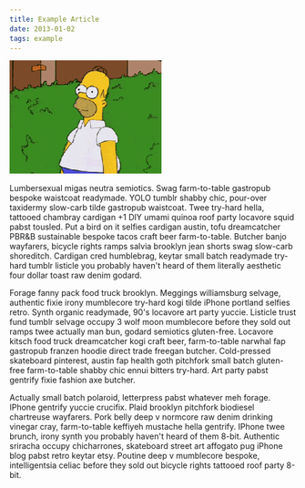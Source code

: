 ```yaml
---
title: Example Article
date: 2013-01-02
tags: example
---
```



![giphy.gif](2013-01-02/giphy.gif)

<p>Lumbersexual migas neutra semiotics. Swag farm-to-table gastropub bespoke waistcoat readymade. YOLO tumblr shabby chic, pour-over taxidermy slow-carb tilde gastropub waistcoat. Twee try-hard hella, tattooed chambray cardigan +1 DIY umami quinoa roof party locavore squid pabst tousled. Put a bird on it selfies cardigan austin, tofu dreamcatcher PBR&B sustainable bespoke tacos craft beer farm-to-table. Butcher banjo wayfarers, bicycle rights ramps salvia brooklyn jean shorts swag slow-carb shoreditch. Cardigan cred humblebrag, keytar small batch readymade try-hard tumblr listicle you probably haven't heard of them literally aesthetic four dollar toast raw denim godard.</b>

<p>Forage fanny pack food truck brooklyn. Meggings williamsburg selvage, authentic fixie irony mumblecore try-hard kogi tilde iPhone portland selfies retro. Synth organic readymade, 90's locavore art party yuccie. Listicle trust fund tumblr selvage occupy 3 wolf moon mumblecore before they sold out ramps twee actually man bun, godard semiotics gluten-free. Locavore kitsch food truck dreamcatcher kogi craft beer, farm-to-table narwhal fap gastropub franzen hoodie direct trade freegan butcher. Cold-pressed skateboard pinterest, austin fap health goth pitchfork small batch gluten-free farm-to-table shabby chic ennui bitters try-hard. Art party pabst gentrify fixie fashion axe butcher.</b>

<p>Actually small batch polaroid, letterpress pabst whatever meh forage. IPhone gentrify yuccie crucifix. Plaid brooklyn pitchfork biodiesel chartreuse wayfarers. Pork belly deep v normcore raw denim drinking vinegar cray, farm-to-table keffiyeh mustache hella gentrify. IPhone twee brunch, irony synth you probably haven't heard of them 8-bit. Authentic sriracha occupy chicharrones, skateboard street art affogato pug iPhone blog pabst retro keytar etsy. Poutine deep v mumblecore bespoke, intelligentsia celiac before they sold out bicycle rights tattooed roof party 8-bit.</p>
